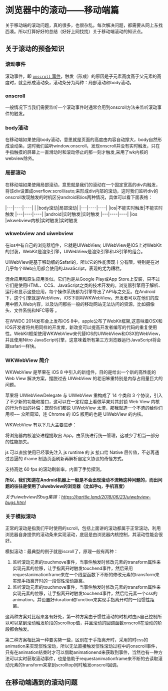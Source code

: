 # 浏览器中的滚动——移动端篇

关于移动端的滚动问题，真的很多，也很杂乱。每次解决问题，都需要从网上东找西凑。所以打算好好的总结（好好上网找找）关于移动端滚动的知识点。

## 关于滚动的预备知识

### 滚动事件

滚动事件，即 [`onscroll` 事件](https://developer.mozilla.org/zh-CN/docs/Web/API/GlobalEventHandlers/onscroll)，触发（形成）的原因是子元素高度高于父元素的高度时，就会形成滚动条，滚动条分为两种：局部滚动和body滚动。

### onscroll

一般情况下当我们需要监听一个滚动事件时通常会用到onscroll方法来监听滚动事件的触发。

### body滚动

在移动端如果使用body滚动，意思就是页面的高度由内容自动撑大，body自然形成滚动条，这时我们监听window.onscroll，发现onscroll并没有实时触发，只在手指触摸的屏幕上一直滑动时和滚动停止的那一刻才触发,采用了wk内核的webview除外。

### 局部滚动

在移动端如果使用局部滚动，意思就是我们的滚动在一个固定宽高的div内触发，将该div设置成overflow:scroll/auto;来形成div内部的滚动，这时我们监听div的onscroll发现触发的时机区分android和ios两种情况，具体可以看下面表格：

|---|----|----|
| |body滚动|局部滚动|
|---|----|----|
|ios|不能实时触发|不能实时触发
|---|----|----|
|android|实时触发|实时触发
|---|----|----|
|ios |wkwebview内核|实时触发|实时触发

### wkwebview and uiwebview

在ios中有自己的浏览器组件，它就是UIWebView, UIWebView是IOS上对WebKit的封装，WebKit是渲染引擎，UIWebView是渲染引擎和JS引擎的组合。

UIWebView是基于移动版的Safari的，所以它的性能表现十分有限。特别是在对几乎每个Web应用都会使用的JavaScript，表现的尤为糟糕。 

混合应用和原生应用类似。它们也是从Google Play或App Store上安装，只不过它们是使用HTML、CCS、JavaScript之类的技术开发的。浏览器引擎用于解析、运行和显示这些应用，每个操作系统都为引擎导出了API与之交互。在Android下，这个引擎就是WebView，iOS下则叫WKWebView。开发者可以在他们的应用中嵌入Web内容，以及访问那些一般的移动网站无法访问的资源，比如摄像头、文件系统和NFC等等 。

在WWDC 2014发布会上发布iOS 8中，apple公布了WebKit框架,这意味着OSX和IOS开发者将共用同样的开发库，新改变可以提高开发者编写的代码的重复使用性。WebKit框架使用WKWebView来代替IOS的UIWebView和OSX的WebView，并且使用Nitro JavaScript引擎，这意味着所有第三方浏览器运行JavaScript将会跟safari一样快。

### WKWebView 简介

WKWebView 是苹果在 iOS 8 中引入的新组件，目的是给出一个新的高性能的 Web View 解决方案，摆脱过去 UIWebView 的老旧笨重特别是内存占用量巨大的问题。

苹果将 UIWebViewDelegate 与 UIWebView 重构成了 14 个类和 3 个协议，引入了不少新的功能和接口，这可以在一定程度上看做苹果对其封锁 Web View 内核的行为作出的补偿：既然你们都说 UIWebView 太渣，那我就造一个不渣的给你们用呗~~ 众所周知，连 Chrome 的 iOS 版用的也是 UIWebView 的内核。

WKWebView 有以下几大主要进步：

将浏览器内核渲染进程提取出 App，由系统进行统一管理，这减少了相当一部分的性能损失。

js 可以直接使用已经事先注入 js runtime 的 js 接口给 Native 层传值，不必再通过苦逼的 iframe 制造页面刷新再解析自定义协议的奇怪方式。

支持高达 60 fps 的滚动刷新率，内置了手势探测。

**所以，我们知道在Android机器上一般是不会出现滚动不流畅这种问题的，而出问题的往往是使用了uiwebview的浏览器（比如手q，手机百度）**

*关于uiwebview的bug集锦：https://harttle.land/2018/06/23/uiwebview-bugs.html*

### 关于模拟滚动

正常的滚动是指我们平时使用的scroll，包括上面讲的滚动都属于正常滚动，利用浏览器自身提供的滚动条来实现滚动，底层是由浏览器内核控制，其滚动性能会很好。

模拟滚动：最典型的例子就是iscroll了，原理一般有两种：

1. 监听滚动元素的touchmove事件，当事件触发时修改元素的transform属性来实现元素的位移，让手指离开时触发touchend事件，然后采用requestanimationframe来在一个线型函数下不断的修改元素的transform来实现手指离开时的一段惯性滚动距离。
2. 监听滚动元素的touchmove事件，当事件触发时修改元素的transform属性来实现元素的位移，让手指离开时触发touchend事件，然后给元素一个css的animation，并设置好duration和function来实现手指离开时的一段惯性距离。

这两种方案对比起来各有好处，第一种方案由于惯性滚动的时机时由js自己控制所以可以拿到滚动触发阶段的scrolltop值，并且滚动的回调函数onscroll在滚动的阶段都会触发。

第二种方案相比第一种要劣势一些，区别在于手指离开时，采用的时css的animation来实现惯性滚动，所以无法直接触发惯性滚动过程中的onscroll事件，只有在animation结束时才可以借助animationend来获取到事件，当然也有一种方法可以实时获取滚动事件，也是借助于requestanimationframe来不断的去读取滚动元素的transform来拿到scrolltop同时触发onscroll回调。

## 在移动端遇到的滚动问题

